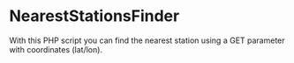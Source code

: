 # NearestStationsFinder
With this PHP script you can find the nearest station using a GET parameter with coordinates (lat/lon).
